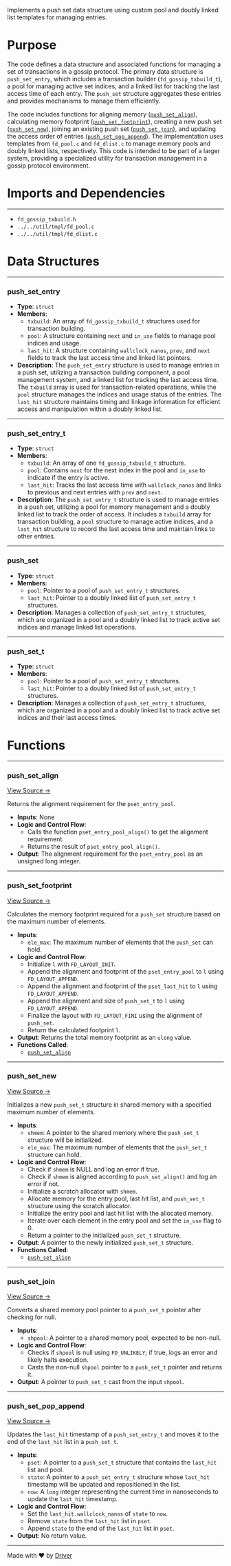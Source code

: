 <!--------------------------------------------------------------------------------->
<!-- IMPORTANT: This file is auto-generated by Driver (https://driver.ai). -------->
<!-- Manual edits may be overwritten on future commits. --------------------------->
<!--------------------------------------------------------------------------------->

Implements a push set data structure using custom pool and doubly linked list templates for managing entries.

# Purpose
The code defines a data structure and associated functions for managing a set of transactions in a gossip protocol. The primary data structure is `push_set_entry`, which includes a transaction builder (`fd_gossip_txbuild_t`), a pool for managing active set indices, and a linked list for tracking the last access time of each entry. The `push_set` structure aggregates these entries and provides mechanisms to manage them efficiently.

The code includes functions for aligning memory ([`push_set_align`](<#push_set_align>)), calculating memory footprint ([`push_set_footprint`](<#push_set_footprint>)), creating a new push set ([`push_set_new`](<#push_set_new>)), joining an existing push set ([`push_set_join`](<#push_set_join>)), and updating the access order of entries ([`push_set_pop_append`](<#push_set_pop_append>)). The implementation uses templates from `fd_pool.c` and `fd_dlist.c` to manage memory pools and doubly linked lists, respectively. This code is intended to be part of a larger system, providing a specialized utility for transaction management in a gossip protocol environment.
# Imports and Dependencies

---
- `fd_gossip_txbuild.h`
- `../../util/tmpl/fd_pool.c`
- `../../util/tmpl/fd_dlist.c`


# Data Structures

---
### push\_set\_entry
- **Type**: ``struct``
- **Members**:
    - ``txbuild``: An array of `fd_gossip_txbuild_t` structures used for transaction building.
    - ``pool``: A structure containing `next` and `in_use` fields to manage pool indices and usage.
    - ``last_hit``: A structure containing `wallclock_nanos`, `prev`, and `next` fields to track the last access time and linked list pointers.
- **Description**: The `push_set_entry` structure is used to manage entries in a push set, utilizing a transaction building component, a pool management system, and a linked list for tracking the last access time. The `txbuild` array is used for transaction-related operations, while the `pool` structure manages the indices and usage status of the entries. The `last_hit` structure maintains timing and linkage information for efficient access and manipulation within a doubly linked list.


---
### push\_set\_entry\_t
- **Type**: ``struct``
- **Members**:
    - ``txbuild``: An array of one `fd_gossip_txbuild_t` structure.
    - ``pool``: Contains `next` for the next index in the pool and `in_use` to indicate if the entry is active.
    - ``last_hit``: Tracks the last access time with `wallclock_nanos` and links to previous and next entries with `prev` and `next`.
- **Description**: The `push_set_entry_t` structure is used to manage entries in a push set, utilizing a pool for memory management and a doubly linked list to track the order of access. It includes a `txbuild` array for transaction building, a `pool` structure to manage active indices, and a `last_hit` structure to record the last access time and maintain links to other entries.


---
### push\_set
- **Type**: ``struct``
- **Members**:
    - `pool`: Pointer to a pool of `push_set_entry_t` structures.
    - `last_hit`: Pointer to a doubly linked list of `push_set_entry_t` structures.
- **Description**: Manages a collection of `push_set_entry_t` structures, which are organized in a pool and a doubly linked list to track active set indices and manage linked list operations.


---
### push\_set\_t
- **Type**: ``struct``
- **Members**:
    - `pool`: Pointer to a pool of `push_set_entry_t` structures.
    - `last_hit`: Pointer to a doubly linked list of `push_set_entry_t` structures.
- **Description**: Manages a collection of `push_set_entry_t` structures, which are organized in a pool and a doubly linked list to track active set indices and their last access times.


# Functions

---
### push\_set\_align<!-- {{#callable:push_set_align}} -->
[View Source →](<../../../../../src/flamenco/gossip/fd_push_set_private.c#L45>)

Returns the alignment requirement for the `pset_entry_pool`.
- **Inputs**: None
- **Logic and Control Flow**:
    - Calls the function `pset_entry_pool_align()` to get the alignment requirement.
    - Returns the result of `pset_entry_pool_align()`.
- **Output**: The alignment requirement for the `pset_entry_pool` as an unsigned long integer.


---
### push\_set\_footprint<!-- {{#callable:push_set_footprint}} -->
[View Source →](<../../../../../src/flamenco/gossip/fd_push_set_private.c#L50>)

Calculates the memory footprint required for a `push_set` structure based on the maximum number of elements.
- **Inputs**:
    - `ele_max`: The maximum number of elements that the `push_set` can hold.
- **Logic and Control Flow**:
    - Initialize `l` with `FD_LAYOUT_INIT`.
    - Append the alignment and footprint of the `pset_entry_pool` to `l` using `FD_LAYOUT_APPEND`.
    - Append the alignment and footprint of the `pset_last_hit` to `l` using `FD_LAYOUT_APPEND`.
    - Append the alignment and size of `push_set_t` to `l` using `FD_LAYOUT_APPEND`.
    - Finalize the layout with `FD_LAYOUT_FINI` using the alignment of `push_set`.
    - Return the calculated footprint `l`.
- **Output**: Returns the total memory footprint as an `ulong` value.
- **Functions Called**:
    - [`push_set_align`](<#push_set_align>)


---
### push\_set\_new<!-- {{#callable:push_set_new}} -->
[View Source →](<../../../../../src/flamenco/gossip/fd_push_set_private.c#L61>)

Initializes a new `push_set_t` structure in shared memory with a specified maximum number of elements.
- **Inputs**:
    - `shmem`: A pointer to the shared memory where the `push_set_t` structure will be initialized.
    - `ele_max`: The maximum number of elements that the `push_set_t` structure can hold.
- **Logic and Control Flow**:
    - Check if `shmem` is NULL and log an error if true.
    - Check if `shmem` is aligned according to `push_set_align()` and log an error if not.
    - Initialize a scratch allocator with `shmem`.
    - Allocate memory for the entry pool, last hit list, and `push_set_t` structure using the scratch allocator.
    - Initialize the entry pool and last hit list with the allocated memory.
    - Iterate over each element in the entry pool and set the `in_use` flag to 0.
    - Return a pointer to the initialized `push_set_t` structure.
- **Output**: A pointer to the newly initialized `push_set_t` structure.
- **Functions Called**:
    - [`push_set_align`](<#push_set_align>)


---
### push\_set\_join<!-- {{#callable:push_set_join}} -->
[View Source →](<../../../../../src/flamenco/gossip/fd_push_set_private.c#L87>)

Converts a shared memory pool pointer to a `push_set_t` pointer after checking for null.
- **Inputs**:
    - `shpool`: A pointer to a shared memory pool, expected to be non-null.
- **Logic and Control Flow**:
    - Checks if `shpool` is null using `FD_UNLIKELY`; if true, logs an error and likely halts execution.
    - Casts the non-null `shpool` pointer to a `push_set_t` pointer and returns it.
- **Output**: A pointer to `push_set_t` cast from the input `shpool`.


---
### push\_set\_pop\_append<!-- {{#callable:push_set_pop_append}} -->
[View Source →](<../../../../../src/flamenco/gossip/fd_push_set_private.c#L95>)

Updates the `last_hit` timestamp of a `push_set_entry_t` and moves it to the end of the `last_hit` list in a `push_set_t`.
- **Inputs**:
    - `pset`: A pointer to a `push_set_t` structure that contains the `last_hit` list and pool.
    - `state`: A pointer to a `push_set_entry_t` structure whose `last_hit` timestamp will be updated and repositioned in the list.
    - `now`: A `long` integer representing the current time in nanoseconds to update the `last_hit` timestamp.
- **Logic and Control Flow**:
    - Set the `last_hit.wallclock_nanos` of `state` to `now`.
    - Remove `state` from the `last_hit` list in `pset`.
    - Append `state` to the end of the `last_hit` list in `pset`.
- **Output**: No return value.



---
Made with ❤️ by [Driver](https://www.driver.ai/)